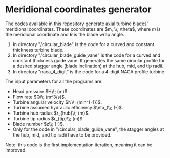 # Meridional coordinates generator

The codes available in this repository generate axial turbine blades' meridional coordinates. These coordinates are $m, \\; \theta$, where $m$
is the meridional coordinate and $\theta$ is the blade wrap angle.

1. In directory "/circular_blade" is the code for a curved and constant thickness turbine blade.
2. In directory "/circular_blade_guide_vane" is the code for a curved and constant thickness guide vane. It generates the same circular profile
   for a desired stagger angle (blade inclination) at the hub, mid, and tip radii.
3. In directory "naca_4_digit" is the code for a 4-digit NACA profile turbine.

The input parameters for all the programs are:

- Head pressure $H\\; (m)$.
- Flow rate $Q\\; (m^3/s)$.
- Turbine angular velocity $N\\; (min^{-1})$.
- Turbine assumed hydraulic efficiency $\eta_t\\; (-)$.
- Turbine hub radius $r_{hub}\\; (m)$.
- Turbine tip radius $r_{tip}\\; (m)$.
- Blade number $z\\; (-)$.
- Only for the code in "/circular_blade_guide_vane", the stagger angles at the hub, mid, and tip radii have to be provided.

Note: this code is the first implementation iteration, meaning it can be improved.
